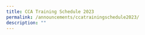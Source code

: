 ```yaml
---
title: CCA Training Schedule 2023
permalink: /announcements/ccatrainingschedule2023/
description: ""
---
```

